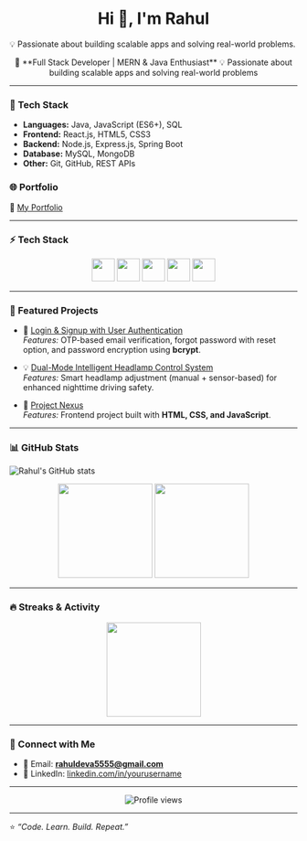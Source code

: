 
<h1 align="center">Hi 👋, I'm Rahul</h1>



💡 Passionate about building scalable apps and solving real-world problems.  
<p align="center">
  🚀 **Full Stack Developer | MERN & Java Enthusiast**  
  💡 Passionate about building scalable apps and solving real-world problems  
</p>

---

### 🔧 Tech Stack  
- **Languages:** Java, JavaScript (ES6+), SQL  
- **Frontend:** React.js, HTML5, CSS3  
- **Backend:** Node.js, Express.js, Spring Boot  
- **Database:** MySQL, MongoDB  
- **Other:** Git, GitHub, REST APIs  
### 🌐 Portfolio  
🔗 [My Portfolio](https://smartthug.github.io/Portfolio/)  

---

### ⚡ Tech Stack  

<p align="center">
  <!-- Languages -->
  <img src="https://skillicons.dev/icons?i=java,javascript" height="40"/> 
  <!-- Frontend -->
  <img src="https://skillicons.dev/icons?i=react,html,css" height="40"/>
  <!-- Backend -->
  <img src="https://skillicons.dev/icons?i=nodejs,express,spring" height="40"/> 
  <!-- Database -->
  <img src="https://skillicons.dev/icons?i=mysql,mongodb" height="40"/> 
  <!-- Tools -->
  <img src="https://skillicons.dev/icons?i=git,github,vscode" height="40"/> 
</p>

---

### 📂 Featured Projects  
- 🔑 [Login & Signup with User Authentication](https://login-signup-puw3.onrender.com/)  
  *Features:* OTP-based email verification, forgot password with reset option, and password encryption using **bcrypt**.  

- 💡 [Dual-Mode Intelligent Headlamp Control System](https://github.com/smartthug/HeadLamp-Control-System/tree/master)  
  *Features:* Smart headlamp adjustment (manual + sensor-based) for enhanced nighttime driving safety.  


- 🎨 [Project Nexus](https://smartthug.github.io/project-nexus/html)  
  *Features:* Frontend project built with **HTML, CSS, and JavaScript**.  
 

---

### 📊 GitHub Stats  
![Rahul's GitHub stats](https://github-readme-stats.vercel.app/api?username=smartthug&show_icons=true&theme=radical)  


<p align="center">
  <img src="https://github-readme-stats.vercel.app/api?username=smartthug&show_icons=true&theme=tokyonight" height="165"/>
  <img src="https://github-readme-stats.vercel.app/api/top-langs/?username=smartthug&layout=compact&theme=tokyonight" height="165"/>
</p>

---

### 🔥 Streaks & Activity  
<p align="center">
  <img src="https://streak-stats.demolab.com?user=smartthug&theme=tokyonight&hide_border=true" height="165"/>
</p>

---

### 🤝 Connect with Me  
- 📧 Email: **rahuldeva5555@gmail.com**  
- 💼 LinkedIn: [linkedin.com/in/yourusername](#)  


---

<p align="center"> 
  <img src="https://komarev.com/ghpvc/?username=smartthug&label=Profile%20views&color=blueviolet&style=flat" alt="Profile views" /> 
</p>

---

⭐ *“Code. Learn. Build. Repeat.”*  

